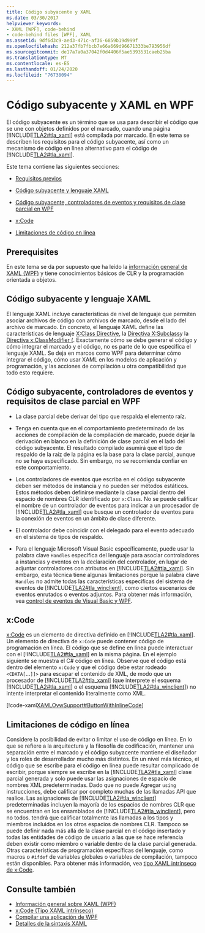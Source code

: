 ```yaml
---
title: Código subyacente y XAML
ms.date: 03/30/2017
helpviewer_keywords:
- XAML [WPF], code-behind
- code-behind files [WPF], XAML
ms.assetid: 9df6d3c9-aed3-471c-af36-6859b19d999f
ms.openlocfilehash: 212a37fb7fbcb7e66a669d96671333be793956df
ms.sourcegitcommit: de17a7a0a37042f0d4406f5ae5393531caeb25ba
ms.translationtype: MT
ms.contentlocale: es-ES
ms.lasthandoff: 01/24/2020
ms.locfileid: "76738094"
---
```

# <a name="code-behind-and-xaml-in-wpf"></a>Código subyacente y XAML en WPF
<a name="introduction"></a>El código subyacente es un término que se usa para describir el código que se une con objetos definidos por el marcado, cuando una página [!INCLUDE[TLA2#tla_xaml](../../../../includes/tla2sharptla-xaml-md.md)] está compilada por marcado. En este tema se describen los requisitos para el código subyacente, así como un mecanismo de código en línea alternativo para el código de [!INCLUDE[TLA2#tla_xaml](../../../../includes/tla2sharptla-xaml-md.md)].  
  
 Este tema contiene las siguientes secciones:  
  
- [Requisitos previos](#Prerequisites)  
  
- [Código subyacente y lenguaje XAML](#codebehind_and_the_xaml_language)  
  
- [Código subyacente, controladores de eventos y requisitos de clase parcial en WPF](#Code_behind__Event_Handler__and_Partial_Class)  
  
- [x:Code](#x_Code)  
  
- [Limitaciones de código en línea](#Inline_Code_Limitations)  
  
<a name="Prerequisites"></a>   
## <a name="prerequisites"></a>Prerequisites  
 En este tema se da por supuesto que ha leído la [información general de XAML (WPF)](../../../desktop-wpf/fundamentals/xaml.md) y tiene conocimientos básicos de CLR y la programación orientada a objetos.  
  
<a name="codebehind_and_the_xaml_language"></a>   
## <a name="code-behind-and-the-xaml-language"></a>Código subyacente y lenguaje XAML  
 El lenguaje XAML incluye características de nivel de lenguaje que permiten asociar archivos de código con archivos de marcado, desde el lado del archivo de marcado. En concreto, el lenguaje XAML define las características de lenguaje [X:Class Directive](../../../desktop-wpf/xaml-services/xclass-directive.md), la [Directiva X:Subclass](../../../desktop-wpf/xaml-services/xsubclass-directive.md)y la [Directiva x:ClassModifier (](../../../desktop-wpf/xaml-services/xclassmodifier-directive.md). Exactamente cómo se debe generar el código y cómo integrar el marcado y el código, no es parte de lo que especifica el lenguaje XAML. Se deja en marcos como WPF para determinar cómo integrar el código, cómo usar XAML en los modelos de aplicación y programación, y las acciones de compilación u otra compatibilidad que todo esto requiere.  
  
<a name="Code_behind__Event_Handler__and_Partial_Class"></a>   
## <a name="code-behind-event-handler-and-partial-class-requirements-in-wpf"></a>Código subyacente, controladores de eventos y requisitos de clase parcial en WPF  
  
- La clase parcial debe derivar del tipo que respalda el elemento raíz.  
  
- Tenga en cuenta que en el comportamiento predeterminado de las acciones de compilación de la compilación de marcado, puede dejar la derivación en blanco en la definición de clase parcial en el lado del código subyacente. El resultado compilado asumirá que el tipo de respaldo de la raíz de la página es la base para la clase parcial, aunque no se haya especificado. Sin embargo, no se recomienda confiar en este comportamiento.  
  
- Los controladores de eventos que escriba en el código subyacente deben ser métodos de instancia y no pueden ser métodos estáticos. Estos métodos deben definirse mediante la clase parcial dentro del espacio de nombres CLR identificado por `x:Class`. No se puede calificar el nombre de un controlador de eventos para indicar a un procesador de [!INCLUDE[TLA2#tla_xaml](../../../../includes/tla2sharptla-xaml-md.md)] que busque un controlador de eventos para la conexión de eventos en un ámbito de clase diferente.  
  
- El controlador debe coincidir con el delegado para el evento adecuado en el sistema de tipos de respaldo.  
  
- Para el lenguaje Microsoft Visual Basic específicamente, puede usar la palabra clave `Handles` específica del lenguaje para asociar controladores a instancias y eventos en la declaración del controlador, en lugar de adjuntar controladores con atributos en [!INCLUDE[TLA2#tla_xaml](../../../../includes/tla2sharptla-xaml-md.md)]. Sin embargo, esta técnica tiene algunas limitaciones porque la palabra clave `Handles` no admite todas las características específicas del sistema de eventos de [!INCLUDE[TLA2#tla_winclient](../../../../includes/tla2sharptla-winclient-md.md)], como ciertos escenarios de eventos enrutados o eventos adjuntos. Para obtener más información, vea [control de eventos de Visual Basic y WPF](visual-basic-and-wpf-event-handling.md).  
  
<a name="x_Code"></a>   
## <a name="xcode"></a>x:Code  
 [x:Code](../../../desktop-wpf/xaml-services/xcode-intrinsic-xaml-type.md) es un elemento de directiva definido en [!INCLUDE[TLA2#tla_xaml](../../../../includes/tla2sharptla-xaml-md.md)]. Un elemento de directiva de `x:Code` puede contener código de programación en línea. El código que se define en línea puede interactuar con el [!INCLUDE[TLA2#tla_xaml](../../../../includes/tla2sharptla-xaml-md.md)] en la misma página. En el ejemplo siguiente se muestra el C# código en línea. Observe que el código está dentro del elemento `x:Code` y que el código debe estar rodeado `<CDATA[`...`]]>` para escapar el contenido de XML, de modo que un procesador de [!INCLUDE[TLA2#tla_xaml](../../../../includes/tla2sharptla-xaml-md.md)] (que interprete el esquema [!INCLUDE[TLA2#tla_xaml](../../../../includes/tla2sharptla-xaml-md.md)] o el esquema [!INCLUDE[TLA2#tla_winclient](../../../../includes/tla2sharptla-winclient-md.md)]) no intente interpretar el contenido literalmente como XML.  
  
 [!code-xaml[XAMLOvwSupport#ButtonWithInlineCode](~/samples/snippets/csharp/VS_Snippets_Wpf/XAMLOvwSupport/CSharp/page4.xaml#buttonwithinlinecode)]  
  
<a name="Inline_Code_Limitations"></a>   
## <a name="inline-code-limitations"></a>Limitaciones de código en línea  
 Considere la posibilidad de evitar o limitar el uso de código en línea. En lo que se refiere a la arquitectura y la filosofía de codificación, mantener una separación entre el marcado y el código subyacente mantiene el diseñador y los roles de desarrollador mucho más distintos. En un nivel más técnico, el código que se escribe para el código en línea puede resultar complicado de escribir, porque siempre se escribe en la [!INCLUDE[TLA2#tla_xaml](../../../../includes/tla2sharptla-xaml-md.md)] clase parcial generada y solo puede usar las asignaciones de espacio de nombres XML predeterminadas. Dado que no puede Agregar `using` instrucciones, debe calificar por completo muchas de las llamadas API que realice. Las asignaciones de [!INCLUDE[TLA2#tla_winclient](../../../../includes/tla2sharptla-winclient-md.md)] predeterminadas incluyen la mayoría de los espacios de nombres CLR que se encuentran en los ensamblados de [!INCLUDE[TLA2#tla_winclient](../../../../includes/tla2sharptla-winclient-md.md)], pero no todos. tendrá que calificar totalmente las llamadas a los tipos y miembros incluidos en los otros espacios de nombres CLR. Tampoco se puede definir nada más allá de la clase parcial en el código insertado y todas las entidades de código de usuario a las que se hace referencia deben existir como miembro o variable dentro de la clase parcial generada. Otras características de programación específicas del lenguaje, como macros o `#ifdef` de variables globales o variables de compilación, tampoco están disponibles. Para obtener más información, vea [tipo XAML intrínseco de x:Code](../../../desktop-wpf/xaml-services/xcode-intrinsic-xaml-type.md).  
  
## <a name="see-also"></a>Consulte también

- [Información general sobre XAML (WPF)](../../../desktop-wpf/fundamentals/xaml.md)
- [x:Code (Tipo XAML intrínseco)](../../../desktop-wpf/xaml-services/xcode-intrinsic-xaml-type.md)
- [Compilar una aplicación de WPF](../app-development/building-a-wpf-application-wpf.md)
- [Detalles de la sintaxis XAML](xaml-syntax-in-detail.md)

